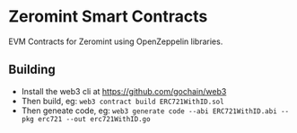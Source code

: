# Zeromint Smart Contracts

EVM Contracts for Zeromint using OpenZeppelin libraries.

## Building

* Install the web3 cli at https://github.com/gochain/web3
* Then build, eg: `web3 contract build ERC721WithID.sol`
* Then geneate code, eg: `web3 generate code --abi ERC721WithID.abi --pkg erc721 --out erc721WithID.go`
